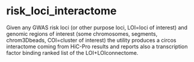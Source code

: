 # risk_loci_interactome
Given any GWAS risk loci (or other purpose loci, LOI=loci of interest) and genomic regions of interest (some chromosomes, segments, chrom3Dbeads, COI=cluster of interest) the utility produces a circos interactome coming from HiC-Pro results and reports also a transcription factor binding ranked list of the LOI+LOIconnectome.


